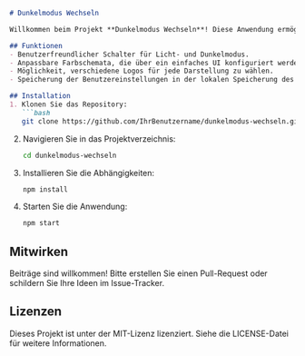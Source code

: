 ```markdown
# Dunkelmodus Wechseln

Willkommen beim Projekt **Dunkelmodus Wechseln**! Diese Anwendung ermöglicht es Benutzern, ganz einfach zwischen Licht- und Dunkelmodus zu wechseln und ihre Farb- und Designeinstellungen individuell anzupassen.

## Funktionen
- Benutzerfreundlicher Schalter für Licht- und Dunkelmodus.
- Anpassbare Farbschemata, die über ein einfaches UI konfiguriert werden können.
- Möglichkeit, verschiedene Logos für jede Darstellung zu wählen.
- Speicherung der Benutzereinstellungen in der lokalen Speicherung des Browsers.

## Installation
1. Klonen Sie das Repository:
   ```bash
   git clone https://github.com/IhrBenutzername/dunkelmodus-wechseln.git
   ```
2. Navigieren Sie in das Projektverzeichnis:
   ```bash
   cd dunkelmodus-wechseln
   ```
3. Installieren Sie die Abhängigkeiten:
   ```bash
   npm install
   ```
4. Starten Sie die Anwendung:
   ```bash
   npm start
   ```

## Mitwirken
Beiträge sind willkommen! Bitte erstellen Sie einen Pull-Request oder schildern Sie Ihre Ideen im Issue-Tracker.

## Lizenzen
Dieses Projekt ist unter der MIT-Lizenz lizenziert. Siehe die LICENSE-Datei für weitere Informationen.
```